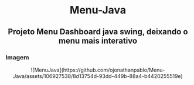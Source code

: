 # <div align="center"> Menu-Java </div>
## <div align="center"> Projeto Menu Dashboard java swing, deixando o menu mais interativo </div>

### <div> Imagem </div>
<div align = "center"> 
  ![MenuJava](https://github.com/ojonathanpablo/Menu-Java/assets/106927538/8d13754d-93dd-449b-88a4-b4420255519e)
</div>
